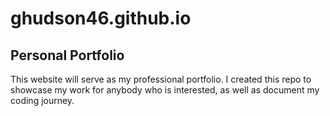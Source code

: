 # ghudson46.github.io

## Personal Portfolio
This website will serve as my professional portfolio. I created this repo to showcase my work for anybody who is interested, as well as document my coding journey. 
